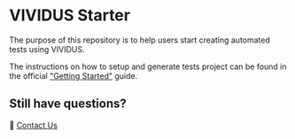 # VIVIDUS Starter

The purpose of this repository is to help users start creating automated tests using VIVIDUS.

The instructions on how to setup and generate tests project can be found in the official ["Getting Started"](https://docs.vividus.dev/vividus/latest/getting-started.html) guide.

## Still have questions?
:postbox: [Contact Us](https://docs.vividus.dev/vividus/latest/index.html#_contract_us)

